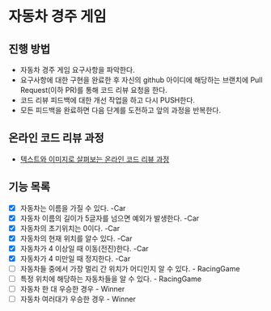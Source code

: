 # 자동차 경주 게임
## 진행 방법
* 자동차 경주 게임 요구사항을 파악한다.
* 요구사항에 대한 구현을 완료한 후 자신의 github 아이디에 해당하는 브랜치에 Pull Request(이하 PR)를 통해 코드 리뷰 요청을 한다.
* 코드 리뷰 피드백에 대한 개선 작업을 하고 다시 PUSH한다.
* 모든 피드백을 완료하면 다음 단계를 도전하고 앞의 과정을 반복한다.

## 온라인 코드 리뷰 과정
* [텍스트와 이미지로 살펴보는 온라인 코드 리뷰 과정](https://github.com/next-step/nextstep-docs/tree/master/codereview)


## 기능 목록
- [x] 자동차는 이름을 가질 수 있다. -Car
- [x] 자동차 이름의 길이가 5글자를 넘으면 예외가 발생한다. -Car
- [x] 자동차의 초기위치는 0이다. -Car
- [x] 자동차의 현재 위치를 알수 있다. -Car
- [x] 자동차가 4 이상일 때 이동(전진)한다. -Car
- [x] 자동차가 4 미만일 때 정지한다. -Car
- [ ] 자동차들 중에서 가장 멀리 간 위치가 어디인지 알 수 있다. - RacingGame
- [ ] 특정 위치에 해당하는 자동차들을 알 수 있다. - RacingGame
- [ ] 자동차 한 대 우승한 경우 - Winner
- [ ] 자동차 여러대가 우승한 경우 - Winner